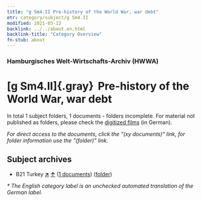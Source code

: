 ```yaml
---
title: "g Sm4.II Pre-history of the World War, war debt"
etr: category/subject/g Sm4.II
modified: 2021-03-13
backlink: ../../about.en.html
backlink-title: "Category Overview"
fn-stub: about
---
```


### Hamburgisches Welt-Wirtschafts-Archiv (HWWA)
# [g Sm4.II]{.gray}&#8201; Pre-history of the World War, war debt&#160; 





In total 1 subject folders, 1 documents - folders incomplete.
For material not published as folders, please check the [digitized films](/film/h1_sh) (in German).

_For direct access to the documents, click the "(xy documents)" link, for folder information use the "(folder)" link._

## Subject archives


- B21 Turkey [**&nearr;**](../../../geo/i/141111/about.en.html "Turkey (all folders)") [**&uarr;**](../../../geo/about.en.html#B21 "Country category system") (<a href="https://pm20.zbw.eu/dfgview/sh/141111,144574" title="about: Turkey : Pre-history of the World War, war debt" target="_blank">1 documents</a>) ([folder](../../../../folder/sh/1411xx/141111/1445xx/144574/about.en.html))


_* The English category label is an unchecked automated translation of the German label._

